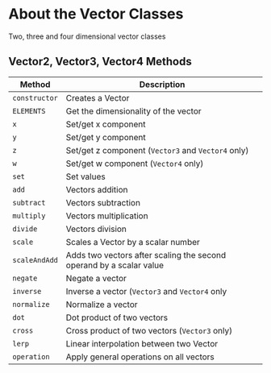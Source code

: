 # About the Vector Classes

Two, three and four dimensional vector classes

## Vector2, Vector3, Vector4 Methods

| **Method** | **Description** |
| --- | --- |
| `constructor` | Creates a Vector |
| `ELEMENTS` | Get the dimensionality of the vector |
| `x` | Set/get x component |
| `y` | Set/get y component |
| `z` | Set/get z component (`Vector3` and `Vector4` only) |
| `w` | Set/get w component (`Vector4` only) |
| `set` | Set values |
| `add` | Vectors addition |
| `subtract` | Vectors subtraction |
| `multiply` | Vectors multiplication |
| `divide` | Vectors division |
| `scale` | Scales a Vector by a scalar number |
| `scaleAndAdd` | Adds two vectors after scaling the second operand by a scalar value |
| `negate` | Negate a vector |
| `inverse` | Inverse a vector (`Vector3` and `Vector4` only |
| `normalize` | Normalize a vector |
| `dot` | Dot product of two vectors |
| `cross` | Cross product of two vectors (`Vector3` only) |
| `lerp` | Linear interpolation between two Vector |
| `operation` | Apply general operations on all vectors |


